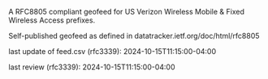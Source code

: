 

A RFC8805 compliant geofeed for US Verizon Wireless Mobile & Fixed Wireless Access prefixes.

Self-published geofeed as defined in datatracker.ietf.org/doc/html/rfc8805

last update of feed.csv (rfc3339): 2024-10-15T11:15:00-04:00

last review (rfc3339): 2024-10-15T11:15:00-04:00
